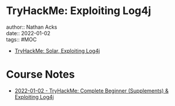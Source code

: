 # TryHackMe: Exploiting Log4j

author:: Nathan Acks  
date:: 2022-01-02  
tags:: #MOC

* [TryHackMe: Solar, Exploiting Log4j](https://tryhackme.com/room/solar)

# Course Notes

* [2022-01-02 - TryHackMe: Complete Beginner (Supplements) & Exploiting Log4j](../log/2022-01-02-tryhackme-complete-beginner-supplements-and-exploiting-log4j.md)
